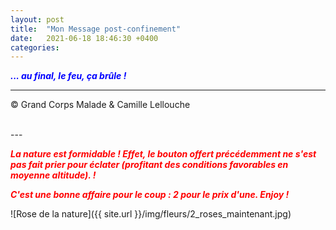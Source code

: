 ```yaml
---
layout: post
title:  "Mon Message post-confinement"
date:   2021-06-18 18:46:30 +0400
categories: 
---
```



<span style="color: blue">***... au final, le feu, ça brûle !***</span>
<br/>


---
&copy;  Grand Corps Malade & Camille Lellouche

<br>
---


<span style="color: red">***La nature est formidable ! Effet, le bouton offert précédemment ne s'est pas fait prier pour éclater (profitant des conditions favorables en moyenne altitude). !***</span>

<span style="color: red">***C'est une bonne affaire pour le coup : 2 pour le prix d'une. Enjoy !***</span>

![Rose de la nature]({{ site.url }}/img/fleurs/2_roses_maintenant.jpg)